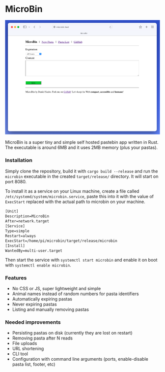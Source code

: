 # MicroBin

![Screenshot](git/index.png)

MicroBin is a super tiny and simple self hosted pastebin app written in Rust. The executable is around 6MB and it uses 2MB memory (plus your pastas).

### Installation
Simply clone the repository, build it with `cargo build --release` and run the `microbin` executable in the created `target/release/` directory. It will start on port 8080. 

To install it as a service on your Linux machine, create a file called `/etc/systemd/system/microbin.service`, paste this into it with the value of `ExecStart` replaced with the actual path to microbin on your machine.

```
[Unit]
Description=MicroBin
After=network.target
[Service]
Type=simple
Restart=always
ExecStart=/home/pi/microbin/target/release/microbin
[Install]
WantedBy=multi-user.target
```

Then start the service with `systemctl start microbin` and enable it on boot with `systemctl enable microbin`.

### Features
- No CSS or JS, super lightweight and simple
- Animal names instead of random numbers for pasta identifiers
- Automatically expiring pastas
- Never expiring pastas
- Listing and manually removing pastas

### Needed improvements
- Persisting pastas on disk (currently they are lost on restart)
- Removing pasta after N reads
- File uploads
- URL shortening
- CLI tool
- Configuration with command line arguments (ports, enable-disable pasta list, footer, etc)

